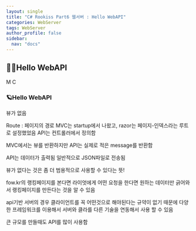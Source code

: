 ```yaml
---
layout: single
title: "C# Rookiss Part6 웹서버 : Hello WebAPI"
categories: WebServer
tags: WebServer
author_profile: false
sidebar:
  nav: "docs"
---
```



## 🙇‍♀️Hello WebAPI


M
C


### 🪐Hello WebAPI


뷰가 없음

Route : 페이지의 경로
MVC는 startup에서 나왔고, razor는 페이지-인덱스라는 루트로 설정했었음
API는 컨트롤러에서 정의함

MVC에서는 뷰를 반환하지만 API는 실제로 적은 message를 반환함

API는 데이터가 출력됨 일반적으로 JSON파일로 전송됨

뷰가 없다는 것은 좀 더 범용적으로 사용할 수 있다는 뜻!



fow.kr의 랭킹페이지를 본다면 라이엇에게 어떤 요청을 한다면 원하는 데이터만 긁어와서 랭킹페이지를 만든다는 것을 알 수 있음

api기반 서버의 경우 클라이언트를 꼭 어떤것으로 해야된다는 규약이 없기 때문에 다양한 프레임워크를 이용해서 서버와 클라를 다른 기술을 연동해서 사용 할 수 있음

큰 규모를 만들때도 API를 많이 사용함








